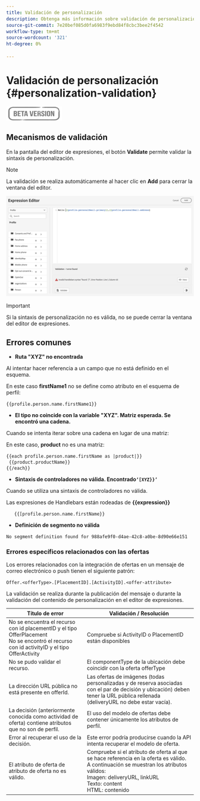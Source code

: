 ```yaml
---
title: Validación de personalización
description: Obtenga más información sobre validación de personalización y cómo solucionar problemas
source-git-commit: 7e20bef085d0fa6983f9ebd84f8cbc3bee2f4542
workflow-type: tm+mt
source-wordcount: '321'
ht-degree: 0%

---
```



# Validación de personalización {#personalization-validation}

![](../assets/do-not-localize/badge.png)

## Mecanismos de validación

En la pantalla del editor de expresiones, el botón **Validate** permite validar la sintaxis de personalización.

>[!NOTE]
> La validación se realiza automáticamente al hacer clic en **Add** para cerrar la ventana del editor.


![](assets/perso_validation1.png)

>[!IMPORTANT]
> Si la sintaxis de personalización no es válida, no se puede cerrar la ventana del editor de expresiones.


## Errores comunes

* **Ruta &quot;XYZ&quot; no encontrada**

Al intentar hacer referencia a un campo que no está definido en el esquema.

En este caso **firstName1** no se define como atributo en el esquema de perfil:

```
{{profile.person.name.firstName1}}
```

* **El tipo no coincide con la variable &quot;XYZ&quot;. Matriz esperada. Se encontró una cadena.**

Cuando se intenta iterar sobre una cadena en lugar de una matriz:

En este caso, **product** no es una matriz:

```
{{each profile.person.name.firstName as |product|}}
 {{product.productName}}
{{/each}}
```

* **Sintaxis de controladores no válida. Encontrado`‘[XYZ}}’`**

Cuando se utiliza una sintaxis de controladores no válida.

Las expresiones de Handlebars están rodeadas de **{{expression}}**

```
   {{[profile.person.name.firstName}}
```

* **Definición de segmento no válida**

```
No segment definition found for 988afe9f0-d4ae-42c8-a0be-8d90e66e151
```

### Errores específicos relacionados con las ofertas

Los errores relacionados con la integración de ofertas en un mensaje de correo electrónico o push tienen el siguiente patrón:

```
Offer.<offerType>.[PlacementID].[ActivityID].<offer-attribute>
```

La validación se realiza durante la publicación del mensaje o durante la validación del contenido de personalización en el editor de expresiones.

<table> 
 <thead> 
  <tr> 
   <th> Título de error<br /> </th> 
   <th> Validación / Resolución <br /> </th> 
  </tr> 
 </thead> 
 <tbody> 
  <tr> 
   <td>No se encuentra el recurso con id placementID y el tipo OfferPlacement <br/>
No se encontró el recurso con id activityID y el tipo OfferActivity<br/></td> 
   <td>Compruebe si ActivityID o PlacementID están disponibles</td> 
  </tr> 
   <tr> 
   <td>No se pudo validar el recurso.</td> 
   <td>El componentType de la ubicación debe coincidir con la oferta offerType</td> 
  </tr> 
   <tr> 
   <td>La dirección URL pública no está presente en offerId.</td> 
   <td>Las ofertas de imágenes (todas personalizadas y de reserva asociadas con el par de decisión y ubicación) deben tener la URL pública rellenada (deliveryURL no debe estar vacía).</td> 
  </tr> 
  <tr> 
   <td>La decisión (anteriormente conocida como actividad de oferta) contiene atributos que no son de perfil.</td> 
   <td>El uso del modelo de ofertas debe contener únicamente los atributos de perfil.</td> 
  </tr> 
  <tr> 
   <td>Error al recuperar el uso de la decisión.</td> 
   <td>Este error podría producirse cuando la API intenta recuperar el modelo de oferta.</td> 
  </tr>
  <tr> 
   <td>El atributo de oferta de atributo de oferta no es válido.</td> 
   <td>Compruebe si el atributo de oferta al que se hace referencia en la oferta es válido. A continuación se muestran los atributos válidos: <br/>
Imagen: deliveryURL, linkURL<br/>
Texto: content<br/>
HTML: contenido<br/></td> 
  </tr> 
 </tbody> 
</table>

